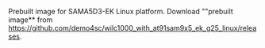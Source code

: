 
Prebuilt image for SAMA5D3-EK Linux platform.
Download ""prebuilt image** from https://github.com/demo4sc/wilc1000_with_at91sam9x5_ek_g25_linux/releases.
